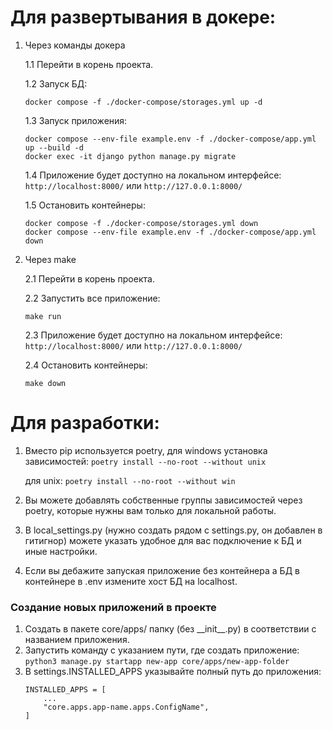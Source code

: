 # Для развертывания в докере:
1. Через команды докера

   1.1 Перейти в корень проекта.

   1.2 Запуск БД:
      ```
      docker compose -f ./docker-compose/storages.yml up -d
      ```
   1.3 Запуск приложения:
      ```
      docker compose --env-file example.env -f ./docker-compose/app.yml up --build -d
      docker exec -it django python manage.py migrate
      ```
   1.4 Приложение будет доступно на локальном интерфейсе: `http://localhost:8000/` или `http://127.0.0.1:8000/`
   
   1.5 Остановить контейнеры:

      ```angular2html
      docker compose -f ./docker-compose/storages.yml down
      docker compose --env-file example.env -f ./docker-compose/app.yml down
      ```
2. Через make

   2.1 Перейти в корень проекта.

   2.2 Запустить все приложение:
      ```
      make run
      ```
   2.3 Приложение будет доступно на локальном интерфейсе: `http://localhost:8000/` или `http://127.0.0.1:8000/`
   
   2.4 Остановить контейнеры:

      ```angular2html
      make down
      ```

# Для разработки:
1. Вместо pip используется poetry, для windows установка зависимостей:
`poetry install --no-root --without unix`

   для unix:
`poetry install --no-root --without win`
2. Вы можете добавлять собственные группы зависимостей через poetry, которые нужны вам только для локальной работы.
3. В local_settings.py (нужно создать рядом с settings.py, он добавлен в гитигнор) можете указать удобное для вас подключение к БД и иные настройки.
4. Если вы дебажите запуская приложение без контейнера а БД в контейнере в .env измените хост БД на localhost.

### Создание новых приложений в проекте
1. Создать в пакете core/apps/ папку (без \_\_init__.py) в соответствии с названием приложения.
2. Запустить команду с указанием пути, где создать приложение: `python3 manage.py startapp new-app core/apps/new-app-folder` 
3. В settings.INSTALLED_APPS указывайте полный путь до приложения:
   ```angular2html
   INSTALLED_APPS = [
       ...
       "core.apps.app-name.apps.ConfigName",
   ]
   ```
